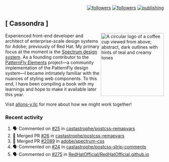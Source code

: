 <p align="right"><a rel="me" href="https://front-end.social/@castastrophe">
    <img alt="followers" title="Follow me on Mastodon" src="https://img.shields.io/mastodon/follow/109297102751309835?domain=https%3A%2F%2Ffront-end.social&label=Follow&logo=mastodon&logoColor=white&style=for-the-badge&labelColor=008080&color=006969"/></a>
  <a href="https://codepen.io/castastrophe/">
    <img alt="followers" title="Follow me on CodePen" src="https://img.shields.io/badge/16-1?color=640464&labelColor=7c007c&style=for-the-badge&logo=codepen&label=Follow"/></a>
<a href="https://castastrophe.medium.com/">
    <img alt="publishing" title="View articles on Medium" src="https://img.shields.io/badge/107-1?color=666&labelColor=444&label=subscribe&logo=medium&logoColor=white&style=for-the-badge"/></a>
</p>

## [&nbsp;Cassondra&nbsp;]

<img align="right" src="https://github-production-user-asset-6210df.s3.amazonaws.com/1840295/253016758-ba468774-1cd3-42c2-8f43-947b5eeb5edf.png" height="200" alt="A circular logo of a coffee cup viewed from above; abstract, dark outlines with hints of teal and creamy tones">

Experienced front-end developer and architect of enterprise-scale design systems for Adobe; previously of Red Hat. My primary focus at the moment is the [Spectrum design system](https://github.com/adobe/spectrum-css). As a founding contributor to the [PatternFly&nbsp;Elements](https://github.com/patternfly/patternfly-elements) project&mdash;a community implementation of the PatternFly design system&mdash;I became intimately familiar with the nuances of styling web components. To this end, I have been compiling a book with my learnings and hope to make it available later this year.

Visit [allons-y.llc](http://allons-y.llc/) for more about how we might work together!

### Recent activity

<!--START_SECTION:activity-->
1. 🗣 Commented on [#25](https://github.com/castastrophe/postcss-remapvars/pull/25#issuecomment-1682419616) in [castastrophe/postcss-remapvars](https://github.com/castastrophe/postcss-remapvars)
2. 🎉 Merged PR [#26](https://github.com/castastrophe/postcss-remapvars/pull/26) in [castastrophe/postcss-remapvars](https://github.com/castastrophe/postcss-remapvars)
3. 🎉 Merged PR [#2089](https://github.com/adobe/spectrum-css/pull/2089) in [adobe/spectrum-css](https://github.com/adobe/spectrum-css)
4. 🗣 Commented on [#24](https://github.com/castastrophe/postcss-strip-comments/pull/24#issuecomment-1682416974) in [castastrophe/postcss-strip-comments](https://github.com/castastrophe/postcss-strip-comments)
5. 🗣 Commented on [#275](https://github.com/RedHatOfficial/RedHatOfficial.github.io/issues/275#issuecomment-1682412966) in [RedHatOfficial/RedHatOfficial.github.io](https://github.com/RedHatOfficial/RedHatOfficial.github.io)
<!--END_SECTION:activity-->
